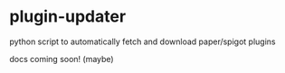 # plugin-updater
python script to automatically fetch and download paper/spigot plugins

docs coming soon! (maybe)
